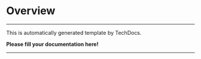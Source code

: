 
# Overview

---

This is automatically generated template by TechDocs.

**Please fill your documentation here!**

---
